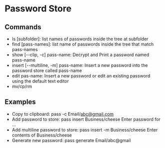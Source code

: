 # Password Store

## Commands
- ls [subfolder]: list names of passwords inside the tree at subfolder
- find [pass-names]: list name of passwords inside the tree that match pass-names
- show [--clip, -c] pass-name: Decrypt and Print a password named pass-name
- insert [--multiline, -m] pass-name: Insert a new password into the password store called pass-name
- edit pas-name: Insert a new password or edit an existing password using the default text editor
- mv/cp/rm

## Examples

- Copy to clipboard: pass -c Email/abc@gmail.com
- Add password to store: pass insert Business/cheese
  Enter password for ...
- Add multiline password to store: pass insert -m Business/cheese
  Enter contents of Business/cheese
- Generate new password: pass generate Email/abc@gmail

